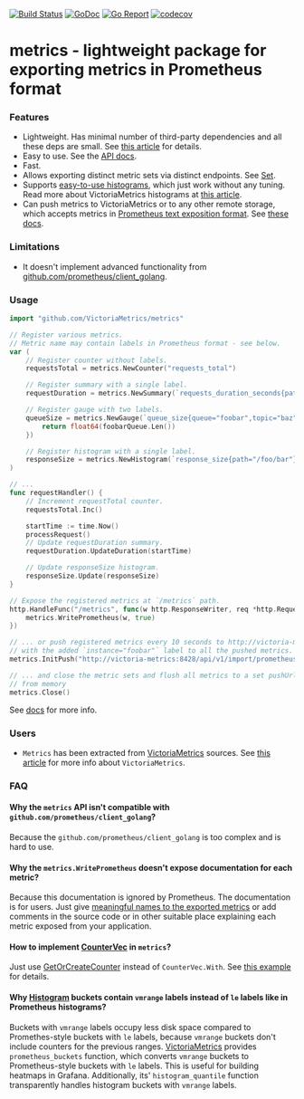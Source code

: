[![Build Status](https://github.com/VictoriaMetrics/metrics/workflows/main/badge.svg)](https://github.com/VictoriaMetrics/metrics/actions)
[![GoDoc](https://godoc.org/github.com/VictoriaMetrics/metrics?status.svg)](http://godoc.org/github.com/VictoriaMetrics/metrics)
[![Go Report](https://goreportcard.com/badge/github.com/VictoriaMetrics/metrics)](https://goreportcard.com/report/github.com/VictoriaMetrics/metrics)
[![codecov](https://codecov.io/gh/VictoriaMetrics/metrics/branch/master/graph/badge.svg)](https://codecov.io/gh/VictoriaMetrics/metrics)


# metrics - lightweight package for exporting metrics in Prometheus format


### Features

* Lightweight. Has minimal number of third-party dependencies and all these deps are small.
  See [this article](https://medium.com/@valyala/stripping-dependency-bloat-in-victoriametrics-docker-image-983fb5912b0d) for details.
* Easy to use. See the [API docs](http://godoc.org/github.com/VictoriaMetrics/metrics).
* Fast.
* Allows exporting distinct metric sets via distinct endpoints. See [Set](http://godoc.org/github.com/VictoriaMetrics/metrics#Set).
* Supports [easy-to-use histograms](http://godoc.org/github.com/VictoriaMetrics/metrics#Histogram), which just work without any tuning.
  Read more about VictoriaMetrics histograms at [this article](https://medium.com/@valyala/improving-histogram-usability-for-prometheus-and-grafana-bc7e5df0e350).
* Can push metrics to VictoriaMetrics or to any other remote storage, which accepts metrics
  in [Prometheus text exposition format](https://github.com/prometheus/docs/blob/main/content/docs/instrumenting/exposition_formats.md#text-based-format).
  See [these docs](http://godoc.org/github.com/VictoriaMetrics/metrics#InitPush).


### Limitations

* It doesn't implement advanced functionality from [github.com/prometheus/client_golang](https://godoc.org/github.com/prometheus/client_golang).


### Usage

```go
import "github.com/VictoriaMetrics/metrics"

// Register various metrics.
// Metric name may contain labels in Prometheus format - see below.
var (
	// Register counter without labels.
	requestsTotal = metrics.NewCounter("requests_total")

	// Register summary with a single label.
	requestDuration = metrics.NewSummary(`requests_duration_seconds{path="/foobar/baz"}`)

	// Register gauge with two labels.
	queueSize = metrics.NewGauge(`queue_size{queue="foobar",topic="baz"}`, func() float64 {
		return float64(foobarQueue.Len())
	})

	// Register histogram with a single label.
	responseSize = metrics.NewHistogram(`response_size{path="/foo/bar"}`)
)

// ...
func requestHandler() {
	// Increment requestTotal counter.
	requestsTotal.Inc()

	startTime := time.Now()
	processRequest()
	// Update requestDuration summary.
	requestDuration.UpdateDuration(startTime)

	// Update responseSize histogram.
	responseSize.Update(responseSize)
}

// Expose the registered metrics at `/metrics` path.
http.HandleFunc("/metrics", func(w http.ResponseWriter, req *http.Request) {
	metrics.WritePrometheus(w, true)
})

// ... or push registered metrics every 10 seconds to http://victoria-metrics:8428/api/v1/import/prometheus
// with the added `instance="foobar"` label to all the pushed metrics.
metrics.InitPush("http://victoria-metrics:8428/api/v1/import/prometheus", 10*time.Second, `instance="foobar"`, true)

// ... and close the metric sets and flush all metrics to a set pushUrls one last time before a job/set is removed 
// from memory
metrics.Close()
```

See [docs](http://godoc.org/github.com/VictoriaMetrics/metrics) for more info.


### Users

* `Metrics` has been extracted from [VictoriaMetrics](https://github.com/VictoriaMetrics/VictoriaMetrics) sources.
  See [this article](https://medium.com/devopslinks/victoriametrics-creating-the-best-remote-storage-for-prometheus-5d92d66787ac)
  for more info about `VictoriaMetrics`.


### FAQ

#### Why the `metrics` API isn't compatible with `github.com/prometheus/client_golang`?

Because the `github.com/prometheus/client_golang` is too complex and is hard to use.


#### Why the `metrics.WritePrometheus` doesn't expose documentation for each metric?

Because this documentation is ignored by Prometheus. The documentation is for users.
Just give [meaningful names to the exported metrics](https://prometheus.io/docs/practices/naming/#metric-names)
or add comments in the source code or in other suitable place explaining each metric exposed from your application.


#### How to implement [CounterVec](https://godoc.org/github.com/prometheus/client_golang/prometheus#CounterVec) in `metrics`?

Just use [GetOrCreateCounter](http://godoc.org/github.com/VictoriaMetrics/metrics#GetOrCreateCounter)
instead of `CounterVec.With`. See [this example](https://pkg.go.dev/github.com/VictoriaMetrics/metrics#example-Counter-Vec) for details.


#### Why [Histogram](http://godoc.org/github.com/VictoriaMetrics/metrics#Histogram) buckets contain `vmrange` labels instead of `le` labels like in Prometheus histograms?

Buckets with `vmrange` labels occupy less disk space compared to Promethes-style buckets with `le` labels,
because `vmrange` buckets don't include counters for the previous ranges. [VictoriaMetrics](https://github.com/VictoriaMetrics/VictoriaMetrics) provides `prometheus_buckets`
function, which converts `vmrange` buckets to Prometheus-style buckets with `le` labels. This is useful for building heatmaps in Grafana.
Additionally, its' `histogram_quantile` function transparently handles histogram buckets with `vmrange` labels.
